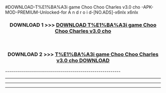 #DOWNLOAD-T%E1%BA%A3i game Choo Choo Charles v3.0 cho -APK-MOD-PREMIUM-Unlocked-for A n d r o i d-[NO.ADS]-x6nlx x6nlx 



<div align="center">

<h3>DOWNLOAD 1 >>> <a href="https://getmod2.web.app/?judul=T%E1%BA%A3i game Choo Choo Charles v3.0 cho ">DOWNLOAD T%E1%BA%A3i game Choo Choo Charles v3.0 cho </a></h3><br>

<h3>DOWNLOAD 2 >>> <a href="https://getmod2.web.app/?judul=T%E1%BA%A3i game Choo Choo Charles v3.0 cho ">T%E1%BA%A3i game Choo Choo Charles v3.0 cho  DOWNLOAD </a></h3>

</div>
----------------------------------------------------------

----------------------------------------------------------

----------------------------------------------------------

----------------------------------------------------------



